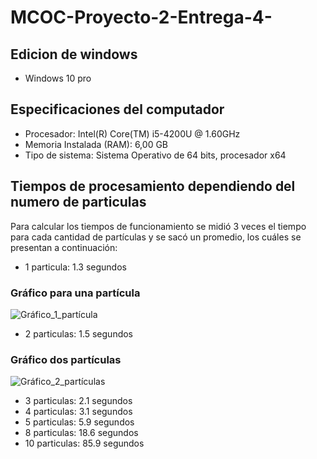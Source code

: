 # MCOC-Proyecto-2-Entrega-4-

## Edicion de windows

- Windows 10 pro

## Especificaciones del computador 

- Procesador: Intel(R) Core(TM) i5-4200U @ 1.60GHz 
- Memoria Instalada (RAM): 6,00 GB
- Tipo de sistema: Sistema Operativo de 64 bits, procesador x64

## Tiempos de procesamiento dependiendo del numero de particulas

Para calcular los tiempos de funcionamiento se midió 3 veces el tiempo para cada cantidad de partículas y se sacó un promedio, los cuáles se presentan a continuación:

- 1 particula: 1.3 segundos
### Gráfico para una partícula
![Gráfico_1_partícula](https://user-images.githubusercontent.com/53578787/66603805-4f963d00-eb83-11e9-9b9f-c8b5acc223f6.png)
- 2 particulas: 1.5 segundos
### Gráfico dos partículas
![Gráfico_2_partículas](https://user-images.githubusercontent.com/53578787/66604298-448fdc80-eb84-11e9-86b6-c6a4dc0908d6.png)

- 3 particulas: 2.1 segundos
- 4 particulas: 3.1 segundos
- 5 particulas: 5.9 segundos
- 8 particulas: 18.6 segundos
- 10 particulas: 85.9 segundos
